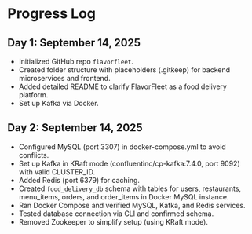 # Progress Log
## Day 1: September 14, 2025
- Initialized GitHub repo `flavorfleet`.
- Created folder structure with placeholders (.gitkeep) for backend microservices and frontend.
- Added detailed README to clarify FlavorFleet as a food delivery platform.
- Set up Kafka via Docker.

## Day 2: September 14, 2025
- Configured MySQL (port 3307) in docker-compose.yml to avoid conflicts.
- Set up Kafka in KRaft mode (confluentinc/cp-kafka:7.4.0, port 9092) with valid CLUSTER_ID.
- Added Redis (port 6379) for caching.
- Created `food_delivery_db` schema with tables for users, restaurants, menu_items, orders, and order_items in Docker MySQL instance.
- Ran Docker Compose and verified MySQL, Kafka, and Redis services.
- Tested database connection via CLI and confirmed schema.
- Removed Zookeeper to simplify setup (using KRaft mode).